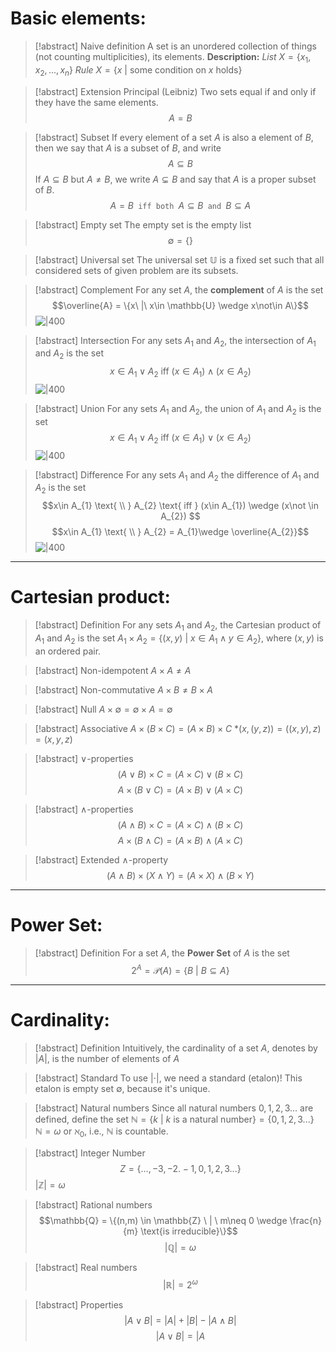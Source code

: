# Basic elements:

> [!abstract] Naive definition
> A set is an unordered collection of things (not counting multiplicities), its elements.
> **Description:**
> *List* $X = \{x_{1}, x_{2},..., x_{n}\}$
> *Rule* $X = \{x\ |$ some condition on $x$ holds$\}$

> [!abstract] Extension Principal (Leibniz)
> Two sets equal if and only if they have the same elements.
> $$A=B$$

>[!abstract] Subset
>If every element of a set $A$ is also a element of $B$, then we say that $A$ is a subset of $B$, and write $$A\subseteq B$$
>If $A\subseteq B$ but $A\neq B$, we write $A\subsetneq B$ and say that $A$ is a proper subset of $B$.
>$$A=B \texttt{ iff both } A\subseteq B \texttt{ and } B\subseteq A$$

>[!abstract] Empty set
>The empty set is the empty list $$\emptyset = \{\}$$

>[!abstract] Universal set
>The universal set $\mathbb{U}$ is a fixed set such that all considered sets of  given problem are its subsets.

>[!abstract] Complement
>For any set $A$, the **complement** of $A$ is the set $$\overline{A} = \{x\ |\ x\in \mathbb{U} \wedge x\not\in A\}$$
>![|400](Pasted%20image%2020240926220649.png)

>[!abstract] Intersection 
>For any sets $A_{1}$ and $A_{2}$, the intersection of $A_{1}$ and $A_{2}$ is the set $$x\in A_{1} \vee A_{2} \text{ iff } (x\in A_{1})\wedge (x\in A_{2})$$
>![|400](Pasted%20image%2020240926221207.png)

>[!abstract] Union
>For any sets $A_{1}$ and $A_{2}$, the union of $A_{1}$ and $A_{2}$ is the set
>$$x\in A_{1}\vee A_{2} \text{ iff } (x\in A_{1})\vee (x\in A_{2})$$
>![|400](Pasted%20image%2020240926221413.png)

>[!abstract] Difference 
>For any sets $A_{1}$ and $A_{2}$ the difference of $A_{1}$ and $A_{2}$ is the set 
>$$x\in A_{1} \text{ \\ } A_{2} \text{ iff } (x\in A_{1}) \wedge (x\not \in A_{2}) $$
>$$x\in A_{1} \text{ \\ } A_{2} = A_{1}\wedge \overline{A_{2}}$$
>![|400](Pasted%20image%2020240926221720.png)

---
# Cartesian product:

>[!abstract] Definition 
>For any sets $A_{1}$ and $A_{2}$, the Cartesian product of $A_{1}$ and $A_{2}$ is the set $A_{1} \times A_{2} = \{(x,y)\ | \ x\in A_{1}\wedge y\in A_{2}\}$, 
>where $(x,y)$ is an ordered pair.

>[!abstract] Non-idempotent 
>$A\times A \neq A$

>[!abstract] Non-commutative
>$A\times B \neq B\times A$

>[!abstract] Null 
>$A \times \emptyset = \emptyset \times A = \emptyset$

>[!abstract] Associative
>$A\times (B\times C) = (A\times B) \times C$
>*$(x,(y,z)) = ((x,y),z) = (x,y,z)$

>[!abstract] $\vee$-properties
>$$(A\vee B)\times C = (A\times C)\vee (B\times C)$$
>$$A\times (B\vee C) = (A\times B) \vee (A\times C)$$

>[!abstract] $\wedge$-properties
>$$(A\wedge B)\times C = (A\times C)\wedge (B\times C)$$
>$$A\times (B\wedge C) = (A\times B)\wedge (A\times C)$$

>[!abstract] Extended $\wedge$-property
>$$(A\wedge B)\times (X\wedge Y) = (A\times X) \wedge (B\times Y)$$

---

# Power Set:

>[!abstract] Definition 
>For a set $A$, the **Power Set** of $A$ is the set 
>$$2^{A} = \mathcal{P}(A) = \{B \ | \ B\subseteq A\}$$ 

---

# Cardinality:

>[!abstract] Definition
>Intuitively, the cardinality of a set $A$, denotes by $|A|$, is the number of elements of $A$

>[!abstract] Standard
>To use $|\cdot|$, we need a standard (etalon)! This etalon is empty set $\emptyset$, because it's unique.

>[!abstract] Natural numbers
>Since all natural numbers $0,1,2,3...$ are defined, define the set $\mathbb{N} = \{k\ | \ k$  is a natural number$\} = \{0,1,2,3...\}$
>$\mathbb{N} = \omega$ or $\aleph_{0}$, i.e., $\mathbb{N}$ is countable.

>[!abstract] Integer Number 
>$$Z = \{..., -3,-2. -1 ,0 , 1, 2, 3...\}$$
>$|\mathbb{Z}| = \omega$

>[!abstract] Rational numbers 
>$$\mathbb{Q} = \{(n,m) \in \mathbb{Z} \ | \ m\neq 0 \wedge \frac{n}{m} \text{is irreducible}\}$$
>$$|\mathbb{Q}|=\omega$$ 

>[!abstract] Real numbers
>$$|\mathbb{R} |= 2^{\omega}$$

>[!abstract] Properties 
>$$|A\vee B | = |A| + |B| - |A\wedge B|$$
>$$|A\vee B| = | A$$